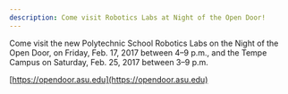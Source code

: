 ```yaml
---
description: Come visit Robotics Labs at Night of the Open Door!
---
```

Come visit the new Polytechnic School Robotics Labs on the Night of the Open Door, on Friday, Feb. 17, 2017 between 4–9 p.m., and the Tempe Campus on Saturday, Feb. 25, 2017 between 3–9 p.m.

[https://opendoor.asu.edu](https://opendoor.asu.edu)

